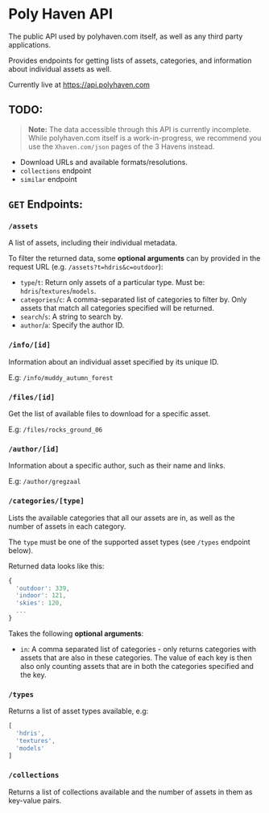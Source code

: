 # Poly Haven API

The public API used by polyhaven.com itself, as well as any third party applications.

Provides endpoints for getting lists of assets, categories, and information about individual assets as well.

Currently live at https://api.polyhaven.com

## TODO:

> **Note:** The data accessible through this API is currently incomplete. While polyhaven.com itself is a work-in-progress, we recommend you use the `Xhaven.com/json` pages of the 3 Havens instead.

* Download URLs and available formats/resolutions.
* `collections` endpoint
* `similar` endpoint

## `GET` Endpoints:

### `/assets`

A list of assets, including their individual metadata.

To filter the returned data, some **optional arguments** can by provided in the request URL (e.g. `/assets?t=hdris&c=outdoor`):

* `type`/`t`: Return only assets of a particular type. Must be: `hdris`/`textures`/`models`.
* `categories`/`c`: A comma-separated list of categories to filter by. Only assets that match all categories specified will be returned.
* `search`/`s`: A string to search by.
* `author`/`a`: Specify the author ID.

### `/info/[id]`

Information about an individual asset specified by its unique ID.

E.g: `/info/muddy_autumn_forest`

### `/files/[id]`

Get the list of available files to download for a specific asset.

E.g: `/files/rocks_ground_06`

### `/author/[id]`

Information about a specific author, such as their name and links.

E.g: `/author/gregzaal`

### `/categories/[type]`

Lists the available categories that all our assets are in, as well as the number of assets in each category.

The `type` must be one of the supported asset types (see `/types` endpoint below).

Returned data looks like this:

```js
{
  'outdoor': 339,
  'indoor': 121,
  'skies': 120,
  ...
}
```

Takes the following **optional arguments**:

* `in`: A comma separated list of categories - only returns categories with assets that are also in these categories. The value of each key is then also only counting assets that are in both the categories specified and the key.

### `/types`

Returns a list of asset types available, e.g:

```js
[
  'hdris',
  'textures',
  'models'
]
```

### `/collections`

Returns a list of collections available and the number of assets in them as key-value pairs.

